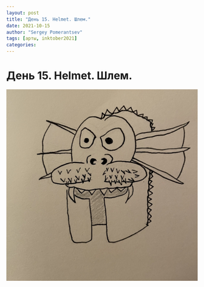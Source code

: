 ```yaml
---
layout: post
title: "День 15. Helmet. Шлем."
date: 2021-10-15
author: "Sergey Pomerantsev"
tags: [арты, inktober2021]
categories:
---
```


# День 15. Helmet. Шлем.

![](/assets/images/_inktober21-15.jpg)
